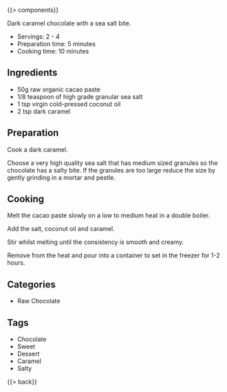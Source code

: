 {{> components}}

Dark caramel chocolate with a sea salt bite.

* Servings: 2 - 4
* Preparation time: 5 minutes
* Cooking time: 10 minutes

## Ingredients

* 50g raw organic cacao paste
* 1/8 teaspoon of high grade granular sea salt
* 1 tsp virgin cold-pressed coconut oil
* 2 tsp dark caramel

## Preparation

Cook a dark caramel.

Choose a very high quality sea salt that has medium sized granules so the chocolate has a salty bite. If the granules are too large reduce the size by gently grinding in a mortar and pestle.

## Cooking

Melt the cacao paste slowly on a low to medium heat in a double boiler.

Add the salt, coconut oil and caramel.

Stir whilst melting until the consistency is smooth and creamy.

Remove from the heat and pour into a container to set in the freezer for 1-2 hours.

## Categories

* Raw Chocolate

## Tags

* Chocolate
* Sweet
* Dessert
* Caramel
* Salty

{{> back}}
